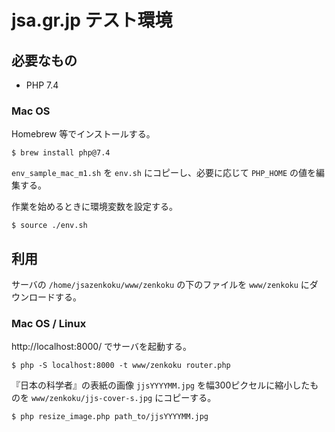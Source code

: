 # jsa.gr.jp テスト環境

## 必要なもの

- PHP 7.4

### Mac OS

Homebrew 等でインストールする。

    $ brew install php@7.4

`env_sample_mac_m1.sh` を `env.sh` にコピーし、必要に応じて `PHP_HOME` の値を編集する。

作業を始めるときに環境変数を設定する。

    $ source ./env.sh


## 利用

サーバの `/home/jsazenkoku/www/zenkoku` の下のファイルを `www/zenkoku` にダウンロードする。

### Mac OS / Linux

http://localhost:8000/ でサーバを起動する。

    $ php -S localhost:8000 -t www/zenkoku router.php

『日本の科学者』の表紙の画像 `jjsYYYYMM.jpg` を幅300ピクセルに縮小したものを
`www/zenkoku/jjs-cover-s.jpg` にコピーする。

    $ php resize_image.php path_to/jjsYYYYMM.jpg
